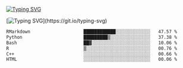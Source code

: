 [![Typing SVG](https://readme-typing-svg.demolab.com?font=Fira+Code&duration=1&pause=1000&center=true&vCenter=true&width=435&lines=Ivy+Streeter)](https://git.io/typing-svg)

[![Typing SVG](https://readme-typing-svg.demolab.com?font=Fira+Code&pause=1000&center=true&width=435&lines=Hello%2C+nice+to+meet+you!;I+am+a+researcher+in+biotech.;I+am+interested+in+bioinformatics.;I+am+self-taught+and+love+learning.;Feel+free+to+reach+out!)](https://git.io/typing-svg)
<!--START_SECTION:waka-->

```txt
RMarkdown                    ████████████░░░░░░░░░░░░░   47.57 %
Python                       █████████▒░░░░░░░░░░░░░░░   37.38 %
Bash                         ██▓░░░░░░░░░░░░░░░░░░░░░░   10.06 %
R                            ▒░░░░░░░░░░░░░░░░░░░░░░░░   00.76 %
C++                          ░░░░░░░░░░░░░░░░░░░░░░░░░   00.66 %
HTML                         ░░░░░░░░░░░░░░░░░░░░░░░░░   00.06 %
```

<!--END_SECTION:waka-->
